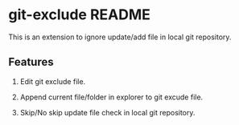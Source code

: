 # git-exclude README

This is an extension to ignore update/add file in local git repository.

## Features

1. Edit git exclude file.

1. Append current file/folder in explorer to git excude file.

1. Skip/No skip update file check in local git repository.

